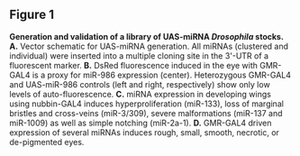 ## Figure 1
**Generation and validation of a library of UAS-miRNA *Drosophila* stocks.** **A.** Vector schematic for UAS-miRNA generation. All miRNAs (clustered and individual) were inserted into a multiple cloning site in the 3'-UTR of a fluorescent marker. **B.** DsRed fluorescence induced in the eye with GMR-GAL4 is a proxy for miR-986 expression (center). Heterozygous GMR-GAL4 and UAS-miR-986 controls (left and right, respectively) show only low levels of auto-fluorescence. **C.** miRNA expression in developing wings using nubbin-GAL4 induces hyperproliferation (miR-133), loss of marginal bristles and cross-veins (miR-3/309), severe malformations (miR-137 and miR-1009) as well as simple notching (miR-2a-1). **D.** GMR-GAL4 driven expression of several miRNAs induces rough, small, smooth, necrotic, or de-pigmented eyes.